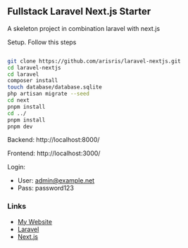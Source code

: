 ## Fullstack Laravel Next.js Starter

A skeleton project in combination laravel with next.js

Setup. Follow this steps

```bash

git clone https://github.com/arisris/laravel-nextjs.git
cd laravel-nextjs
cd laravel
composer install
touch database/database.sqlite
php artisan migrate --seed
cd next
pnpm install
cd ../
pnpm install
pnpm dev

```
Backend: http://localhost:8000/

Frontend: http://localhost:3000/

Login:

- User: admin@example.net
- Pass: password123


### Links

- [My Website](https://arisris.com/)
- [Laravel](https://laravel.com/)
- [Next.js](https://nextjs.org/)